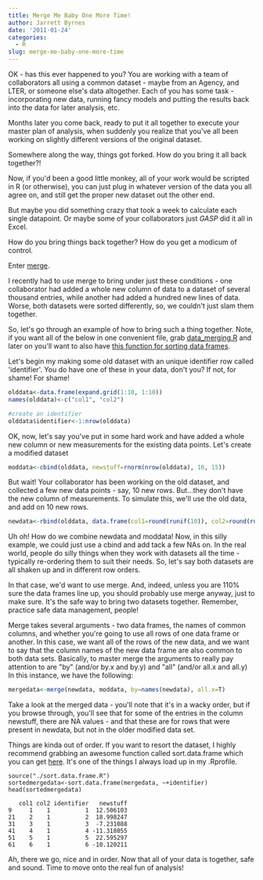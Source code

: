 ```yaml
---
title: Merge Me Baby One More Time!
author: Jarrett Byrnes
date: '2011-01-24'
categories:
  - R
slug: merge-me-baby-one-more-time
---
```


OK - has this ever happened to you?  You are working with a team of collaborators all using a common dataset - maybe from an Agency, and LTER, or someone else's data altogether.  Each of you has some task - incorporating new data, running fancy models and putting the results back into the data for later analysis, etc.

Months later you come back, ready to put it all together to execute your master plan of analysis, when suddenly you realize that you've all been working on slightly different versions of the original dataset.

Somewhere along the way, things got forked.  How do you bring it all back together?!

Now, if you'd been a good little monkey, all of your work would be scripted in R (or otherwise), you can just plug in whatever version of the data you all agree on, and still get the proper new dataset out the other end.

But maybe you did something crazy that took a week to calculate each single datapoint.  Or maybe some of your collaborators just *GASP* did it all in Excel.

How do you bring things back together?  How do you get a modicum of control.

Enter [merge](http://stat.ethz.ch/R-manual/R-patched/library/base/html/merge.html).

I recently had to use merge to bring under just these conditions - one collaborator had added a whole new column of data to a dataset of several thousand entries, while another had added a hundred new lines of data.  Worse, both datasets were sorted differently, so, we couldn't just slam them together.

So, let's go through an example of how to bring such a thing together.  Note, if you want all of the below in one convenient file, grab [data_merging.R](http://www.imachordata.com/wp-content/uploads/2011/01/data_merging.r) and later on you'll want to also have [this function for sorting data frames](http://www.imachordata.com/wp-content/uploads/2011/01/sort.data_.frame_.r).

Let's begin my making some old dataset with an unique identifier row called 'identifier'.  You do have one of these in your data, don't you?  If not, for shame!  For shame!

```r
olddata<-data.frame(expand.grid(1:10, 1:10))
names(olddata)<-c("col1", "col2")

#create an identifier
olddata$identifier<-1:nrow(olddata)
```

OK, now, let's say you've put in some hard work and have added a whole new column  or new measurements for the existing data points.  Let's create a modified dataset

```r
moddata<-cbind(olddata, newstuff=rnorm(nrow(olddata), 10, 15))
```

But wait!  Your collaborator has been working on the old dataset, and collected a few new data points - say, 10 new rows.  But...they don't have the new column of measurements.   To simulate this, we'll use the old data, and add on 10 new rows.

```r
newdata<-rbind(olddata, data.frame(col1=round(runif(10)), col2=round(runif(10)), identifier=(nrow(olddata)+1):(nrow(olddata)+10)))
```

Uh oh!  How do we combine newdata and moddata!  Now, in this silly example, we could just use a cbind and add tack a few NAs on.  In the real world, people do silly things when they work with datasets all the time - typically re-ordering them to suit their needs. So, let's say both datasets are all shaken up and in different row orders.

In that case, we'd want to use merge.  And, indeed, unless you are 110% sure the data frames line up, you should probably use merge anyway, just to make sure.  It's the safe way to bring two datasets together.  Remember, practice safe data management, people!

Merge takes several arguments - two data frames, the names of common columns, and whether you're going to use all rows of one data frame or another.  In this case, we want all of the rows of the new data, and we want to say that the column names of the new data frame are also common to both data sets.  Basically, to master merge the arguments to really pay attention to are "by" (and/or by.x and by.y) and "all" (and/or all.x and all.y)  In this instance, we have the following:

```r
mergedata<-merge(newdata, moddata, by=names(newdata), all.x=T)
```

Take a look at the merged data - you'll note that it's in a wacky order, but if you browse through, you'll see that for some of the entries in the column newstuff, there are NA values - and that these are for rows that were present in newdata, but not in the older modified data set.

Things are kinda out of order.  If you want to resort the dataset, I highly
recommend grabbing an awesome function called sort.data.frame which you can get [here](http://tolstoy.newcastle.edu.au/R/help/04/07/1076.html).  It's one of the things I always load up in my .Rprofile.

    source("./sort.data.frame.R")
    sortedmergedata<-sort.data.frame(mergedata, ~+identifier)
    head(sortedmergedata)

       col1 col2 identifier   newstuff
    9     1    1          1  12.506103
    21    2    1          2  18.998247
    31    3    1          3  -7.231088
    41    4    1          4 -11.318055
    51    5    1          5  22.595297
    61    6    1          6 -10.120211

Ah, there we go, nice and in order.  Now that all of your data is together, safe and sound.  Time to move onto the real fun of analysis!
